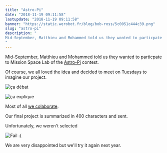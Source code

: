 ```yaml
---
title: "Astro-Pi"
date: "2018-11-19 09:11:58"
lastupdate: "2018-11-19 09:11:58"
banner: "https://static.werobot.fr/blog/bob-ross/5c0051c444c39.png"
slug: "astro-pi"
description: " 
Mid-September, Matthieu and Mohammed told us they wanted to particpate to Mission Space Lab of the 
"
---
```

Mid-September, Matthieu and Mohammed told us they wanted to particpate to Mission Space Lab of the <a href="https://astro-pi.org/missions/space-lab/">Astro-Pi</a> contest.

Of course, we all loved the idea and decided to meet on Tuesdays to imagine our project.

![ça débat](https://static.werobot.fr/blog/bob-ross/5c0052786bf50.jpg "ça débat")

![ça explique](https://static.werobot.fr/blog/bob-ross/5c0052b41bd94.jpg "ça explique")

Most of all <a href="https://docs.google.com/document/d/1zl3M9kWqnemSIxltOgP3ysPFRao7wyV-5YWzC4div9c/edit?usp=sharing"> we colaborate</a>.

Our final project is summarized in 400 characters and sent.

Unfortunately, we weren't selected

![Fail :(](https://static.werobot.fr/blog/bob-ross/5c0055f1877e9.png "Fail :(")

We are very disappointed but we'll try it again next year.



    